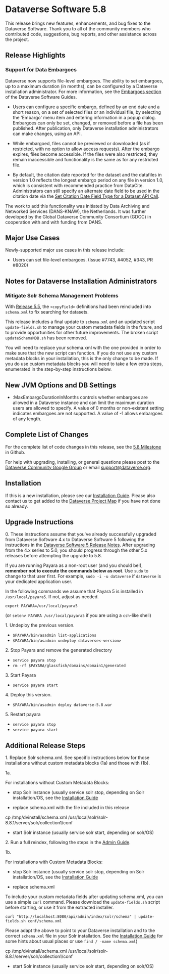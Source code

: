 # Dataverse Software 5.8

This release brings new features, enhancements, and bug fixes to the Dataverse Software. Thank you to all of the community members who contributed code, suggestions, bug reports, and other assistance across the project.

## Release Highlights

### Support for Data Embargoes

Dataverse now supports file-level embargoes. The ability to set embargoes, up to a maximum duration (in months), can be configured by a Dataverse installation administrator. For more information, see the [Embargoes section](https://guides.dataverse.org/en/5.8/user/dataset-management.rst#embargoes) of the Dataverse Software Guides.

- Users can configure a specific embargo, defined by an end date and a short reason, on a set of selected files or an individual file, by selecting the 'Embargo' menu item and entering information in a popup dialog. Embargoes can only be set, changed, or removed before a file has been published. After publication, only Dataverse installation administrators can make changes, using an API.

- While embargoed, files cannot be previewed or downloaded (as if restricted, with no option to allow access requests). After the embargo expires, files become accessible. If the files were also restricted, they remain inaccessible and functionality is the same as for any restricted file.

- By default, the citation date reported for the dataset and the datafiles in version 1.0 reflects the longest embargo period on any file in version 1.0, which is consistent with recommended practice from DataCite. Administrators can still specify an alternate date field to be used in the citation date via the [Set Citation Date Field Type for a Dataset API Call](https://guides.dataverse.org/en/5.8/api/native-api.html#set-citation-date-field-type-for-a-dataset).

The work to add this functionality was initiated by Data Archiving and Networked Services (DANS-KNAW), the Netherlands. It was further developed by the Global Dataverse Community Consortium (GDCC) in cooperation with and with funding from DANS.

## Major Use Cases

Newly-supported major use cases in this release include:

- Users can set file-level embargoes. (Issue #7743, #4052, #343, PR #8020)

## Notes for Dataverse Installation Administrators

### Mitigate Solr Schema Management Problems

With [Release 5.5](https://github.com/IQSS/dataverse/releases/tag/v5.5), the `<copyField>` definitions had been reincluded into `schema.xml` to fix searching for datasets.

This release includes a final update to `schema.xml` and an updated script `update-fields.sh` to manage your custom metadata fields in the future, and to provide opportunities for other future improvements. The broken script `updateSchemaMDB.sh` has been removed.

You will need to replace your schema.xml with the one provided in order to make sure that the new script can function. If you do not use any custom metadata blocks in your installation, this is the only change to be made. If you do use custom metadata blocks you will need to take a few extra steps, enumerated in the step-by-step instructions below.

## New JVM Options and DB Settings

- :MaxEmbargoDurationInMonths controls whether embargoes are allowed in a Dataverse instance and can limit the maximum duration users are allowed to specify. A value of 0 months or non-existent setting indicates embargoes are not supported. A value of -1 allows embargoes of any length.

## Complete List of Changes

For the complete list of code changes in this release, see the [5.8 Milestone](https://github.com/IQSS/dataverse/milestone/99?closed=1) in Github.

For help with upgrading, installing, or general questions please post to the [Dataverse Community Google Group](https://groups.google.com/forum/#!forum/dataverse-community) or email support@dataverse.org.

## Installation

If this is a new installation, please see our [Installation Guide](https://guides.dataverse.org/en/5.8/installation/). Please also contact us to get added to the [Dataverse Project Map](https://guides.dataverse.org/en/5.8/installation/config.html#putting-your-dataverse-installation-on-the-map-at-dataverse-org) if you have not done so already.

## Upgrade Instructions

0\. These instructions assume that you've already successfully upgraded from Dataverse Software 4.x to Dataverse Software 5 following the instructions in the [Dataverse Software 5 Release Notes](https://github.com/IQSS/dataverse/releases/tag/v5.0). After upgrading from the 4.x series to 5.0, you should progress through the other 5.x releases before attempting the upgrade to 5.8.

If you are running Payara as a non-root user (and you should be!), **remember not to execute the commands below as root**. Use `sudo` to change to that user first. For example, `sudo -i -u dataverse` if `dataverse` is your dedicated application user.  

In the following commands we assume that Payara 5 is installed in `/usr/local/payara5`. If not, adjust as needed.

`export PAYARA=/usr/local/payara5`

(or `setenv PAYARA /usr/local/payara5` if you are using a `csh`-like shell)

1\. Undeploy the previous version.

- `$PAYARA/bin/asadmin list-applications`
- `$PAYARA/bin/asadmin undeploy dataverse<-version>`

2\. Stop Payara and remove the generated directory

- `service payara stop`
- `rm -rf $PAYARA/glassfish/domains/domain1/generated`

3\. Start Payara

- `service payara start`
  
4\. Deploy this version.

- `$PAYARA/bin/asadmin deploy dataverse-5.8.war`

5\. Restart payara

- `service payara stop`
- `service payara start`

## Additional Release Steps

1\. Replace Solr schema.xml. See specific instructions below for those installations without custom metadata blocks (1a) and those with (1b).

1a\.

For installations without Custom Metadata Blocks:

- stop Solr instance (usually service solr stop, depending on Solr installation/OS, see the [Installation Guide](https://guides.dataverse.org/en/5.8/installation/prerequisites.html#solr-init-script)

- replace schema.xml with the file included in this release

cp /tmp/dvinstall/schema.xml /usr/local/solr/solr-8.8.1/server/solr/collection1/conf

- start Solr instance (usually service solr start, depending on solr/OS)

2\. Run a full reindex, following the steps in the [Admin Guide](http://guides.dataverse.org/en/5.8/admin/solr-search-index.html).

1b\.

For installations with Custom Metadata Blocks:

- stop Solr instance (usually service solr stop, depending on Solr installation/OS, see the [Installation Guide](https://guides.dataverse.org/en/5.8/installation/prerequisites.html#solr-init-script)

- replace schema.xml

To include your custom metadata fields after updating schema.xml, you can use a simple `curl` command. Please download the `update-fields.sh` script before starting, or use it from the extracted installer.

```
curl "http://localhost:8080/api/admin/index/solr/schema" | update-fields.sh conf/schema.xml
```

Please adapt the above to point to your Dataverse installation and to the correct `schema.xml` file in your Solr installation. See the [Installation Guide](https://guides.dataverse.org/en/5.8/installation/prerequisites.html#installing-solr) for some hints about usual places or use `find / -name schema.xml`)

cp /tmp/dvinstall/schema.xml /usr/local/solr/solr-8.8.1/server/solr/collection1/conf

- start Solr instance (usually service solr start, depending on solr/OS)